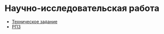 # Научно-исследовательская работа

- [Техническое задание](https://github.com/ilyasssklimov/bmstu_all/tree/sem_07/sem_07/ResearchWork/doc/technical_task)
- [РПЗ](https://github.com/ilyasssklimov/bmstu_all/tree/sem_07/sem_07/ResearchWork/doc/report)
